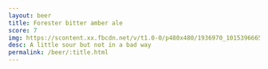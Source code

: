 ```yaml
---
layout: beer
title: Forester bitter amber ale
score: 7
img: https://scontent.xx.fbcdn.net/v/t1.0-0/p480x480/1936970_10153966655368745_7839777973772364383_n.jpg?oh=6abeea3c12eddf6a221a5e6453f8f380&oe=58CCB12B
desc: A little sour but not in a bad way
permalink: /beer/:title.html
---
```

